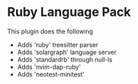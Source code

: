 # Ruby Language Pack

This plugin does the following

- Adds 'ruby' treesitter parser
- Adds 'solargraph' language server
- Adds 'standardrb' through null-ls
- Adds 'nvim-dap-ruby'
- Adds 'neotest-minitest'

